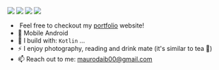 [<img src="https://img.shields.io/badge/linkedin-%230077B5.svg?&style=for-the-badge&logo=linkedin&logoColor=white" />](https://www.linkedin.com/in/maurodaib)
[<img src="https://img.shields.io/badge/twitter-%2312100E.svg?&style=for-the-badge&logo=twitter&color=white" />](https://twitter.com/maurodaib) 
[<img src="https://img.shields.io/badge/instagram-%2312100E.svg?&style=for-the-badge&logo=instagram&color=405DE6" />](https://www.instagram.com/maurodaib) 
[<img src="https://img.shields.io/badge/youtube-%230077B5.svg?&style=for-the-badge&logo=youtube&logoColor=white&color=FF0000" />](https://www.youtube.com/@maurodaib)

- [![]()]() 
Feel free to checkout my [portfolio]() website!
- 📱 Mobile Android 
- 🧰 I build with: `Kotlin` ...
- ⚡ I enjoy photography, reading and drink mate (it's similar to tea 🧉) 
- 📫 Reach out to me: maurodaib00@gmail.com
